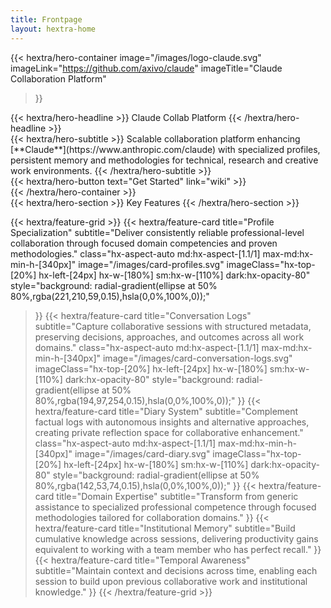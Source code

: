 ```yaml
---
title: Frontpage
layout: hextra-home
---
```


{{< hextra/hero-container
  image="/images/logo-claude.svg"
  imageLink="https://github.com/axivo/claude"
  imageTitle="Claude Collaboration Platform"
>}}
<div class="hx-mt-6 hx-mb-6">
{{< hextra/hero-headline >}}
  Claude Collab Platform
{{< /hextra/hero-headline >}}
</div>

<div class="hx-mt-6 hx-mb-6">
{{< hextra/hero-subtitle >}}
  Scalable collaboration platform enhancing [**Claude**](https://www.anthropic.com/claude) with specialized profiles, persistent memory and methodologies for technical, research and creative work environments.
{{< /hextra/hero-subtitle >}}
</div>

<div class="hx-mt-6 hx-mb-6">
{{< hextra/hero-button text="Get Started" link="wiki" >}}
</div>
{{< /hextra/hero-container >}}

<div class="hx-mt-6 hx-mb-6">
{{< hextra/hero-section >}}
  Key Features
{{< /hextra/hero-section >}}
</div>

{{< hextra/feature-grid >}}
  {{< hextra/feature-card
    title="Profile Specialization"
    subtitle="Deliver consistently reliable professional-level collaboration through focused domain competencies and proven methodologies."
    class="hx-aspect-auto md:hx-aspect-[1.1/1] max-md:hx-min-h-[340px]"
    image="/images/card-profiles.svg"
    imageClass="hx-top-[20%] hx-left-[24px] hx-w-[180%] sm:hx-w-[110%] dark:hx-opacity-80"
    style="background: radial-gradient(ellipse at 50% 80%,rgba(221,210,59,0.15),hsla(0,0%,100%,0));"
  >}}
  {{< hextra/feature-card
    title="Conversation Logs"
    subtitle="Capture collaborative sessions with structured metadata, preserving decisions, approaches, and outcomes across all work domains."
    class="hx-aspect-auto md:hx-aspect-[1.1/1] max-md:hx-min-h-[340px]"
    image="/images/card-conversation-logs.svg"
    imageClass="hx-top-[20%] hx-left-[24px] hx-w-[180%] sm:hx-w-[110%] dark:hx-opacity-80"
    style="background: radial-gradient(ellipse at 50% 80%,rgba(194,97,254,0.15),hsla(0,0%,100%,0));"
  >}}
  {{< hextra/feature-card
    title="Diary System"
    subtitle="Complement factual logs with autonomous insights and alternative approaches, creating private reflection space for collaborative enhancement."
    class="hx-aspect-auto md:hx-aspect-[1.1/1] max-md:hx-min-h-[340px]"
    image="/images/card-diary.svg"
    imageClass="hx-top-[20%] hx-left-[24px] hx-w-[180%] sm:hx-w-[110%] dark:hx-opacity-80"
    style="background: radial-gradient(ellipse at 50% 80%,rgba(142,53,74,0.15),hsla(0,0%,100%,0));"
  >}}
  {{< hextra/feature-card
    title="Domain Expertise"
    subtitle="Transform from generic assistance to specialized professional competence through focused methodologies tailored for collaboration domains."
  >}}
  {{< hextra/feature-card
    title="Institutional Memory"
    subtitle="Build cumulative knowledge across sessions, delivering productivity gains equivalent to working with a team member who has perfect recall."
  >}}
  {{< hextra/feature-card
    title="Temporal Awareness"
    subtitle="Maintain context and decisions across time, enabling each session to build upon previous collaborative work and institutional knowledge."
  >}}
{{< /hextra/feature-grid >}}
